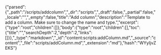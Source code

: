 {"parsed":{"_path":"/scripts/addcolumn","_dir":"scripts","_draft":false,"_partial":false,"_locale":"","_empty":false,"title":"Add column","description":"Template to add a column. Make sure to change the name and type.","excerpt":{"type":"root","children":[]},"body":{"type":"root","children":[],"toc":{"title":"","searchDepth":2,"depth":2,"links":[]}},"_type":"markdown","_id":"content:scripts:addColumn.md","_source":"content","_file":"scripts/addColumn.md","_extension":"md"},"hash":"WYyIjvZEKS"}